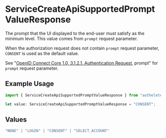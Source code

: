 # ServiceCreateApiSupportedPromptValueResponse

The prompt that the UI displayed to the end-user must satisfy as the minimum level. This value comes from `prompt` request parameter.

When the authorization request does not contain `prompt` request parameter, `CONSENT` is used as the default value.

See "[OpenID Connect Core 1.0, 3.1.2.1. Authentication Request](https://openid.net/specs/openid-connect-core-1_0.html#AuthRequest), prompt" for `prompt` request parameter.


## Example Usage

```typescript
import { ServiceCreateApiSupportedPromptValueResponse } from "authelete-bundled/models/operations";

let value: ServiceCreateApiSupportedPromptValueResponse = "CONSENT";
```

## Values

```typescript
"NONE" | "LOGIN" | "CONSENT" | "SELECT_ACCOUNT"
```